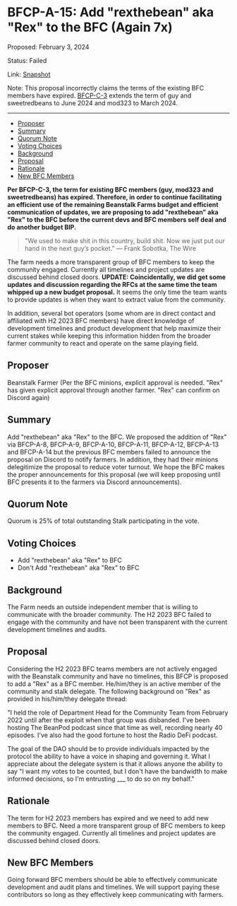 # BFCP-A-15: Add "rexthebean" aka "Rex" to the BFC (Again 7x)

Proposed: February 3, 2024

Status: Failed

Link: [Snapshot](https://snapshot.org/#/beanstalkfarms.eth/proposal/0xde5a3ec7057b6250a145240d61c10aaac2117f790bb39229ba074c66580225c8)

Note: This proposal incorrectly claims the terms of the existing BFC members have expired. [BFCP-C-3](https://arweave.net/jAKE7eYNIqJOGVsbG5xU8EZDQPKCCXIipFzJo02tMys) extends the term of guy and sweetredbeans to June 2024 and mod323 to March 2024.

---

- [Proposer](#proposer)
- [Summary](#summary)
- [Quorum Note](#quorum-note)
- [Voting Choices](#voting-choices)
- [Background](#background)
- [Proposal](#proposal)
- [Rationale](#rationale)
- [New BFC Members](#new-bfc-members)

**Per BFCP-C-3, the term for existing BFC members (guy, mod323 and sweetredbeans) has expired. Therefore, in order to continue facilitating an efficient use of the remaining Beanstalk Farms budget and efficient communication of updates, we are proposing to add "rexthebean" aka "Rex" to the BFC before the current devs and BFC members self deal and do another budget BIP.**


> "We used to make shit in this country, build shit. Now we just put our hand in the next guy’s pocket.” — Frank Sobotka, The Wire

The farm needs a more transparent group of BFC members to keep the community engaged. Currently all timelines and project updates are discussed behind closed doors. **UPDATE: Coincidentally, we did get some updates and discussion regarding the RFCs at the same time the team whipped up a new budget proposal.** It seems the only time the team wants to provide updates is when they want to extract value from the community.

In addition, several bot operators (some whom are in direct contact and affiliated with H2 2023 BFC members) have direct knowledge of development timelines and product development that help maximize their current stakes while keeping this information hidden from the broader farmer community to react and operate on the same playing field.

## Proposer
Beanstalk Farmer (Per the BFC minions, explicit approval is needed. "Rex" has given explicit approval through another farmer. "Rex" can confirm on Discord again)

## Summary
Add "rexthebean" aka "Rex" to the BFC. We proposed the addition of "Rex" via BFCP-A-8, BFCP-A-9, BFCP-A-10, BFCP-A-11, BFCP-A-12, BFCP-A-13 and BFCP-A-14 but the previous BFC members failed to announce the proposal on Discord to notify farmers. In addition, they had their minions delegitimize the proposal to reduce voter turnout. We hope the BFC makes the proper announcements for this proposal (we will keep proposing until BFC presents it to the farmers via Discord announcements).

## Quorum Note
Quorum is 25% of total outstanding Stalk participating in the vote.

## Voting Choices
- Add "rexthebean" aka "Rex" to BFC
- Don't Add "rexthebean" aka "Rex" to BFC

## Background
The Farm needs an outside independent member that is willing to communicate with the broader community. The H2 2023 BFC failed to engage with the community and have not been transparent with the current development timelines and audits.

## Proposal
Considering the H2 2023 BFC teams members are not actively engaged with the Beanstalk community and have no timelines, this BFCP is proposed to add a "Rex" as a BFC member. He/him/they is an active member of the community and stalk delegate. The following background on "Rex" as provided in his/him/they delegate thread:

"I held the role of Department Head for the Community Team from February 2022 until after the exploit when that group was disbanded. I've been hosting The BeanPod podcast since that time as well, recording nearly 40 episodes. I've also had the good fortune to host the Radio DeFi podcast.

The goal of the DAO should be to provide individuals impacted by the protocol the ability to have a voice in shaping and governing it. What I appreciate about the delegate system is that it allows anyone the ability to say "I want my votes to be counted, but I don't have the bandwidth to make informed decisions, so I'm entrusting ___ to do so on my behalf."

## Rationale
The term for H2 2023 members has expired and we need to add new members to BFC. Need a more transparent group of BFC members to keep the community engaged. Currently all timelines and project updates are discussed behind closed doors.

## New BFC Members
Going forward BFC members should be able to effectively communicate development and audit plans and timelines. We will support paying these contributors so long as they effectively keep communicating with farmers.
